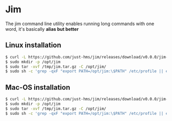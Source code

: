 # Jim

The jim command line utility enables running long commands with one word, it's basically __alias but better__

<!-- ## Windows installation

use `powershell`

```powershell
	
$ wget -O %TMP%/jim.tar.gz https://github.com/just-hms/jim/releases/download/v0.0.0/jim-windows-amd64.tar.gz
$ mkdir -p %Programfiles%/jim
$ tar -xvf %TMP%/jim.tar.gz -C %Programfiles%/jim
$ setx
 
``` --> 

## Linux installation

```sh
$ curl -L https://github.com/just-hms/jim/releases/download/v0.0.0/jim-linux-amd64.tar.gz > /tmp/jim.tar.gz 
$ sudo mkdir -p /opt/jim
$ sudo tar -xvf /tmp/jim.tar.gz -C /opt/jim/
$ sudo sh -c 'grep -qxF "export PATH=/opt/jim:\$PATH" /etc/profile || echo "export PATH=/opt/jim:\$PATH" >> /etc/profile'
```

## Mac-OS installation

```sh
$ curl -L https://github.com/just-hms/jim/releases/download/v0.0.0/jim-darwin-amd64.tar.gz > /tmp/jim.tar.gz 
$ sudo mkdir -p /opt/jim
$ sudo tar -xvf /tmp/jim.tar.gz -C /opt/jim/
$ sudo sh -c 'grep -qxF "export PATH=/opt/jim:\$PATH" /etc/profile || echo "export PATH=/opt/jim:\$PATH" >> /etc/profile'
```


